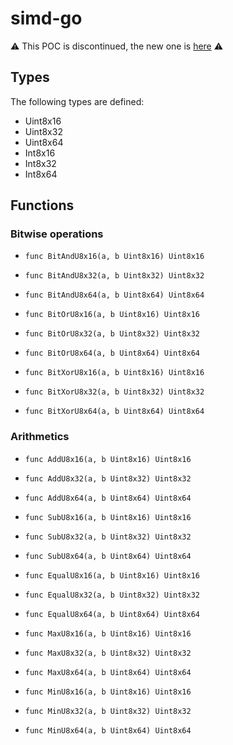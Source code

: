 # simd-go

:warning: This POC is discontinued, the new one is [here](https://github.com/Clement-Jean/simd-go-POC) :warning:

## Types

The following types are defined:

- Uint8x16
- Uint8x32
- Uint8x64
- Int8x16
- Int8x32
- Int8x64

## Functions

### Bitwise operations

- `func BitAndU8x16(a, b Uint8x16) Uint8x16`
- `func BitAndU8x32(a, b Uint8x32) Uint8x32`
- `func BitAndU8x64(a, b Uint8x64) Uint8x64`

- `func BitOrU8x16(a, b Uint8x16) Uint8x16`
- `func BitOrU8x32(a, b Uint8x32) Uint8x32`
- `func BitOrU8x64(a, b Uint8x64) Uint8x64`

- `func BitXorU8x16(a, b Uint8x16) Uint8x16`
- `func BitXorU8x32(a, b Uint8x32) Uint8x32`
- `func BitXorU8x64(a, b Uint8x64) Uint8x64`

### Arithmetics

- `func AddU8x16(a, b Uint8x16) Uint8x16`
- `func AddU8x32(a, b Uint8x32) Uint8x32`
- `func AddU8x64(a, b Uint8x64) Uint8x64`

- `func SubU8x16(a, b Uint8x16) Uint8x16`
- `func SubU8x32(a, b Uint8x32) Uint8x32`
- `func SubU8x64(a, b Uint8x64) Uint8x64`

- `func EqualU8x16(a, b Uint8x16) Uint8x16`
- `func EqualU8x32(a, b Uint8x32) Uint8x32`
- `func EqualU8x64(a, b Uint8x64) Uint8x64`

- `func MaxU8x16(a, b Uint8x16) Uint8x16`
- `func MaxU8x32(a, b Uint8x32) Uint8x32`
- `func MaxU8x64(a, b Uint8x64) Uint8x64`

- `func MinU8x16(a, b Uint8x16) Uint8x16`
- `func MinU8x32(a, b Uint8x32) Uint8x32`
- `func MinU8x64(a, b Uint8x64) Uint8x64`
